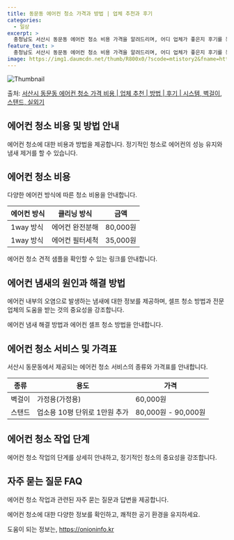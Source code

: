 ```yaml
---
title: 동문동 에어컨 청소 가격과 방법 | 업체 추천과 후기
categories:
  - 일상
excerpt: >
  충청남도 서산시 동문동 에어컨 청소 비용 가격을 알려드리며, 어디 업체가 좋은지 후기를 통해 알아보겠습니다. 현재 글에서는 시스템, 벽걸이, 스탠드, 실외기 각각에 대해 청소 비용이 나와 있으니 참고하시면 되겠습니다. 에어컨 분해 청소 방법 보기 👈 클릭셀프 에어컨 청소 방법 보기👈 클릭서산시 동문동 에어컨 청소 비용시스템에어컨 방식클리닝방식금액1way 방식에어컨 완전분해80,000원1way 방식에어컨 필터세척35,000원2way 방식에어컨 완전분해90,000원2way 방식에어컨 필터세척35,000원4way 방식에어컨 완전분해120,000원4way 방식에어컨 필터세척35,000원원형방식에어컨 완전분해140,000원원형방식에어컨 필터세척35,000원에어컨 청소 견적 샘플 보기 👈 클릭에어컨 냄새의 원인에어..
feature_text: >
  충청남도 서산시 동문동 에어컨 청소 비용 가격을 알려드리며, 어디 업체가 좋은지 후기를 통해 알아보겠습니다. 현재 글에서는 시스템, 벽걸이, 스탠드, 실외기 각각에 대해 청소 비용이 나와 있으니 참고하시면 되겠습니다. 에어컨 분해 청소 방법 보기 👈 클릭셀프 에어컨 청소 방법 보기👈 클릭서산시 동문동 에어컨 청소 비용시스템에어컨 방식클리닝방식금액1way 방식에어컨 완전분해80,000원1way 방식에어컨 필터세척35,000원2way 방식에어컨 완전분해90,000원2way 방식에어컨 필터세척35,000원4way 방식에어컨 완전분해120,000원4way 방식에어컨 필터세척35,000원원형방식에어컨 완전분해140,000원원형방식에어컨 필터세척35,000원에어컨 청소 견적 샘플 보기 👈 클릭에어컨 냄새의 원인에어..
image: https://img1.daumcdn.net/thumb/R800x0/?scode=mtistory2&fname=https%3A%2F%2Fblog.kakaocdn.net%2Fdn%2FIzGeW%2FbtsHxpwXA5o%2FZCl7hkuOF7RVk2oUXsK0j1%2Fimg.webp
---
```


![Thumbnail](https://img1.daumcdn.net/thumb/R800x0/?scode=mtistory2&fname=https%3A%2F%2Fblog.kakaocdn.net%2Fdn%2FIzGeW%2FbtsHxpwXA5o%2FZCl7hkuOF7RVk2oUXsK0j1%2Fimg.webp)

<p>출처: <a href="https://onioninfo.kr/entry/%EC%84%9C%EC%82%B0%EC%8B%9C-%EB%8F%99%EB%AC%B8%EB%8F%99-%EC%97%90%EC%96%B4%EC%BB%A8-%EC%B2%AD%EC%86%8C-%EA%B0%80%EA%B2%A9-%EB%B9%84%EC%9A%A9-%EC%97%85%EC%B2%B4-%EC%B6%94%EC%B2%9C-%EB%B0%A9%EB%B2%95-%ED%9B%84%EA%B8%B0-%EC%8B%9C%EC%8A%A4%ED%85%9C-%EB%B2%BD%EA%B1%B8%EC%9D%B4-%EC%8A%A4%ED%83%A0%EB%93%9C-%EC%8B%A4%EC%99%B8%EA%B8%B0" rel="dofollow">서산시 동문동 에어컨 청소 가격 비용 | 업체 추천 | 방법 | 후기 | 시스템, 벽걸이, 스탠드, 실외기</a> </p>

## 에어컨 청소 비용 및 방법 안내

에어컨 청소에 대한 비용과 방법을 제공합니다. 정기적인 청소로 에어컨의 성능 유지와 냄새 제거를 할 수 있습니다.

## 에어컨 청소 비용

다양한 에어컨 방식에 따른 청소 비용을 안내합니다.

**에어컨 방식** | **클리닝 방식** | **금액**  
---|---|---  
1way 방식 | 에어컨 완전분해 | 80,000원  
1way 방식 | 에어컨 필터세척 | 35,000원  
  
에어컨 청소 견적 샘플을 확인할 수 있는 링크를 안내합니다.

## 에어컨 냄새의 원인과 해결 방법

에어컨 내부의 오염으로 발생하는 냄새에 대한 정보를 제공하며, 셀프 청소 방법과 전문 업체의 도움을 받는 것의 중요성을 강조합니다.

에어컨 냄새 해결 방법과 에어컨 셀프 청소 방법을 안내합니다.

## 에어컨 청소 서비스 및 가격표

서산시 동문동에서 제공되는 에어컨 청소 서비스의 종류와 가격표를 안내합니다.

**종류** | **용도** | **가격**  
---|---|---  
벽걸이 | 가정용(가정용) | 60,000원  
스탠드 | 업소용 10평 단위로 1만원 추가 | 80,000원 - 90,000원  
  
## 에어컨 청소 작업 단계

에어컨 청소 작업의 단계를 상세히 안내하고, 정기적인 청소의 중요성을 강조합니다.

## 자주 묻는 질문 FAQ

에어컨 청소 작업과 관련된 자주 묻는 질문과 답변을 제공합니다.

에어컨 청소에 대한 다양한 정보를 확인하고, 쾌적한 공기 환경을 유지하세요.

 

도움이 되는 정보는, <a href="https://onioninfo.kr" rel="dofollow">https://onioninfo.kr</a>


